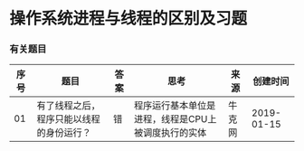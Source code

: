 
# 操作系统进程与线程的区别及习题

### 有关题目

|序号|题目|答案|思考|来源|创建时间|
|--|--|--|--|--|--|
|01|有了线程之后，程序只能以线程的身份运行？|错|程序运行基本单位是进程，线程是CPU上被调度执行的实体|牛克网|2019-01-15|
